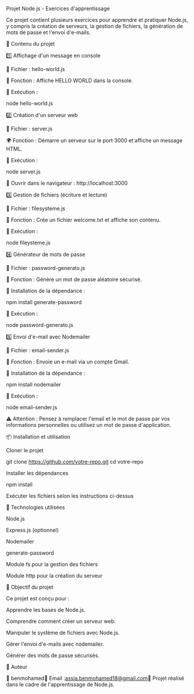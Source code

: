  Projet Node.js - Exercices d'apprentissage

Ce projet contient plusieurs exercices pour apprendre et pratiquer Node.js, y compris la création de serveurs, la gestion de fichiers, la génération de mots de passe et l'envoi d'e-mails.

📌 Contenu du projet

1️⃣ Affichage d'un message en console

📄 Fichier : hello-world.js

📜 Fonction : Affiche HELLO WORLD dans la console.

📌 Exécution :

node hello-world.js

2️⃣ Création d'un serveur web

📄 Fichier : server.js

🌍 Fonction : Démarre un serveur sur le port 3000 et affiche un message HTML.

📌 Exécution :

node server.js

🔗 Ouvrir dans le navigateur : http://localhost:3000

3️⃣ Gestion de fichiers (écriture et lecture)

📄 Fichier : filesysteme.js

📝 Fonction : Crée un fichier welcome.txt et affiche son contenu.

📌 Exécution :

node fileysteme.js

4️⃣ Générateur de mots de passe

📄 Fichier : password-generato.js

🔑 Fonction : Génère un mot de passe aléatoire sécurisé.

📌 Installation de la dépendance :

npm install generate-password

📌 Exécution :

node password-generato.js

5️⃣ Envoi d'e-mail avec Nodemailer

📄 Fichier : email-sender.js

📧 Fonction : Envoie un e-mail via un compte Gmail.

📌 Installation de la dépendance :

npm install nodemailer

📌 Exécution :

node email-sender.js

⚠️ Attention : Pensez à remplacer l'email et le mot de passe par vos informations personnelles ou utilisez un mot de passe d'application.

📦 Installation et utilisation

Cloner le projet

git clone https://github.com/votre-repo.git
cd votre-repo

Installer les dépendances

npm install

Exécuter les fichiers selon les instructions ci-dessus

📜 Technologies utilisées

Node.js

Express.js (optionnel)

Nodemailer

generate-password

Module fs pour la gestion des fichiers

Module http pour la création du serveur

🎯 Objectif du projet

Ce projet est conçu pour :

Apprendre les bases de Node.js.

Comprendre comment créer un serveur web.

Manipuler le système de fichiers avec Node.js.

Gérer l'envoi d'e-mails avec nodemailer.

Générer des mots de passe sécurisés.

📢 Auteur

👤 benmohamed📧 Email :assia.benmohamed18@gmail.com📌 Projet réalisé dans le cadre de l'apprentissage de Node.js.

